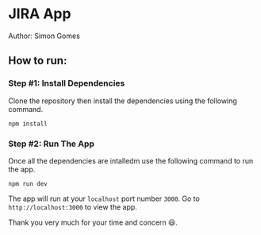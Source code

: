 # JIRA App

Author: Simon Gomes

## How to run:

### Step #1: Install Dependencies

Clone the repository then install the dependencies using the following command.

`npm install`

### Step #2: Run The App

Once all the dependencies are intalledm use the following command to run the app.

`npm run dev`

The app will run at your `localhost` port number `3000`. Go to `http://localhost:3000` to view the app.

Thank you very much for your time and concern 😃.
